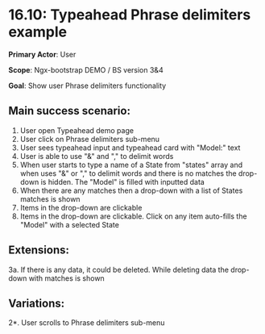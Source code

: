 16.10: Typeahead Phrase delimiters example
====================================
**Primary Actor**: User

**Scope**: Ngx-bootstrap DEMO / BS version 3&4

**Goal**: Show user Phrase delimiters functionality

Main success scenario:
----------------------
1. User open Typeahead demo page
2. User click on Phrase delimiters sub-menu
3. User sees typeahead input and typeahead card with "Model:" text
4. User is able to use "&" and "," to delimit words
5. When user starts to type a name of a State from "states" array and when uses "&" or "," to delimit words and there is no matches the drop-down is hidden. The "Model" is filled with inputted data
6. When there are any matches then a drop-down with a list of States matches is shown
7. Items in the drop-down are clickable
8. Items in the drop-down are clickable. Click on any item auto-fills the "Model" with a selected State

Extensions:
-----------
3a. If there is any data, it could be deleted. While deleting data the drop-down with matches is shown

Variations:
-----------
2*. User scrolls to Phrase delimiters sub-menu
